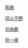 [陈皓](http://coolshell.cn/)

[同人于野](http://www.geekonomics10000.com/)

[刘未鹏](http://mindhacks.cn/)

[阮一峰](http://www.ruanyifeng.com/home.html)
